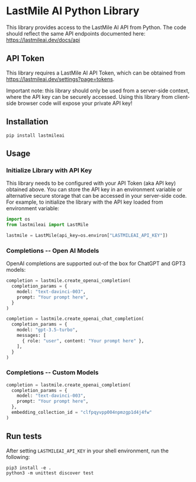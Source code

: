 # LastMile AI Python Library

This library provides access to the LastMile AI API from Python. The code should reflect the same API endpoints documented here: https://lastmileai.dev/docs/api

## API Token

This library requires a LastMile AI API Token, which can be obtained from https://lastmileai.dev/settings?page=tokens.

Important note: this library should only be used from a server-side context, where the API key can be securely accessed. Using this library from client-side browser code will expose your private API key!

## Installation

```
pip install lastmileai
```

## Usage

### Initialize Library with API Key

This library needs to be configured with your API Token (aka API key) obtained above. You can store the API key in an environment variable or alternative secure storage that can be accessed in your server-side code. For example, to initialize the library with the API key loaded from environment variable:

```python
import os
from lastmileai import LastMile

lastmile = LastMile(api_key=os.environ["LASTMILEAI_API_KEY"])
```

### Completions -- Open AI Models

OpenAI completions are supported out-of the box for ChatGPT and GPT3 models:

```python
completion = lastmile.create_openai_completion(
  completion_params = {
    model: "text-davinci-003",
    prompt: "Your prompt here",
  }
)
```

```python
completion = lastmile.create_openai_chat_completion(
  completion_params = {
    model: "gpt-3.5-turbo",
    messages: [
      { role: "user", content: "Your prompt here" },
    ],
  }
)
```

### Completions -- Custom Models

```python
completion = lastmile.create_openai_completion(
  completion_params = {
    model: "text-davinci-003",
    prompt: "Your prompt here",
  },
  embedding_collection_id = "clfpqyvpp004npmzgp1d4j4fw"
)
```

## Run tests

After setting `LASTMILEAI_API_KEY` in your shell environment, run the following:

```
pip3 install -e .
python3 -m unittest discover test
```
